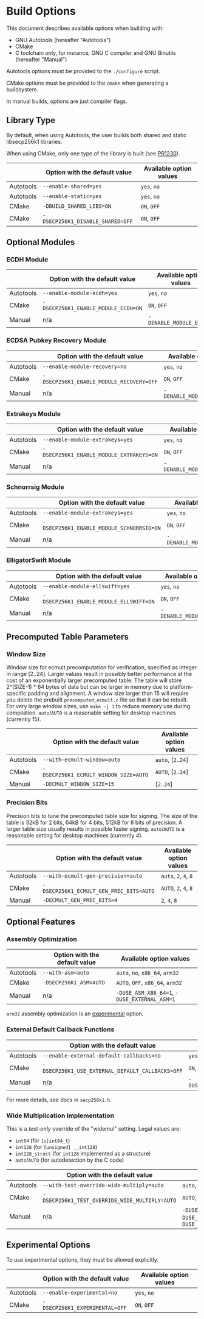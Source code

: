 # Build Options

This document describes available options when building with:
- GNU Autotools (hereafter "Autotools")
- CMake
- C toolchain only, for instance, GNU C compiler and GNU Binutils (hereafter "Manual")

Autotools options must be provided to the `./configure` script.

CMake options must be provided to the `cmake` when generating a buildsystem.

In manual builds, options are just compiler flags.

## Library Type

By default, when using Autotools, the user builds both shared and static libsecp256k1 libraries.

When using CMake, only one type of the library is built (see [PR1230](https://github.com/bitcoin-core/secp256k1/pull/1230)).

|   | Option with the default value | Available option values |
|---|-------------------------------|-------------------------|
| Autotools | `--enable-shared=yes` | `yes`, `no` |
| Autotools | `--enable-static=yes` | `yes`, `no` |
| CMake | `-DBUILD_SHARED_LIBS=ON` | `ON`, `OFF` |
| CMake | `-DSECP256K1_DISABLE_SHARED=OFF` | `ON`, `OFF` |

## Optional Modules

### ECDH Module

|   | Option with the default value | Available option values |
|---|-------------------------------|-------------------------|
| Autotools | `--enable-module-ecdh=yes` | `yes`, `no` |
| CMake | `-DSECP256K1_ENABLE_MODULE_ECDH=ON` | `ON`, `OFF` |
| Manual | n/a | `-DENABLE_MODULE_ECDH=1` |

### ECDSA Pubkey Recovery Module

|   | Option with the default value | Available option values |
|---|-------------------------------|-------------------------|
| Autotools | `--enable-module-recovery=no` | `yes`, `no` |
| CMake | `-DSECP256K1_ENABLE_MODULE_RECOVERY=OFF` | `ON`, `OFF` |
| Manual | n/a | `-DENABLE_MODULE_RECOVERY=1` |

### Extrakeys Module

|   | Option with the default value | Available option values |
|---|-------------------------------|-------------------------|
| Autotools | `--enable-module-extrakeys=yes` | `yes`, `no` |
| CMake | `-DSECP256K1_ENABLE_MODULE_EXTRAKEYS=ON` | `ON`, `OFF` |
| Manual | n/a | `-DENABLE_MODULE_EXTRAKEYS=1` |

### Schnorrsig Module

|   | Option with the default value | Available option values |
|---|-------------------------------|-------------------------|
| Autotools | `--enable-module-extrakeys=yes` | `yes`, `no` |
| CMake | `-DSECP256K1_ENABLE_MODULE_SCHNORRSIG=ON` | `ON`, `OFF` |
| Manual | n/a | `-DENABLE_MODULE_SCHNORRSIG=1` |

### ElligatorSwift Module

|   | Option with the default value | Available option values |
|---|-------------------------------|-------------------------|
| Autotools | `--enable-module-ellswift=yes` | `yes`, `no` |
| CMake | `-DSECP256K1_ENABLE_MODULE_ELLSWIFT=ON` | `ON`, `OFF` |
| Manual | n/a | `-DENABLE_MODULE_ELLSWIFT=1` |

## Precomputed Table Parameters

### Window Size

Window size for ecmult precomputation for verification, specified as integer in range [2..24].
Larger values result in possibly better performance at the cost of an exponentially larger precomputed table.
The table will store 2^(SIZE-1) * 64 bytes of data but can be larger in memory due to platform-specific padding and alignment.
A window size larger than 15 will require you delete the prebuilt `precomputed_ecmult.c` file so that it can be rebuilt.
For very large window sizes, use `make -j 1` to reduce memory use during compilation.
`auto`/`AUTO` is a reasonable setting for desktop machines (currently 15).

|   | Option with the default value | Available option values |
|---|-------------------------------|-------------------------|
| Autotools | `--with-ecmult-window=auto` | `auto`, [`2`..`24`] |
| CMake | `-DSECP256K1_ECMULT_WINDOW_SIZE=AUTO` | `AUTO`, [`2`..`24`] |
| Manual | `-DECMULT_WINDOW_SIZE=15` | [`2`..`24`] |

### Precision Bits

Precision bits to tune the precomputed table size for signing.
The size of the table is 32kB for 2 bits, 64kB for 4 bits, 512kB for 8 bits of precision.
A larger table size usually results in possible faster signing.
`auto`/`AUTO` is a reasonable setting for desktop machines (currently 4).

|   | Option with the default value | Available option values |
|---|-------------------------------|-------------------------|
| Autotools | `--with-ecmult-gen-precision=auto` | `auto`, `2`, `4`, `8` |
| CMake | `-DSECP256K1_ECMULT_GEN_PREC_BITS=AUTO` | `AUTO`, `2`, `4`, `8` |
| Manual | `-DECMULT_GEN_PREC_BITS=4` | `2`, `4`, `8` |

## Optional Features

### Assembly Optimization

|   | Option with the default value | Available option values |
|---|-------------------------------|-------------------------|
| Autotools | `--with-asm=auto` | `auto`, `no`, `x86_64`, `arm32` |
| CMake | `-DSECP256K1_ASM=AUTO` | `AUTO`, `OFF`, `x86_64`, `arm32` |
| Manual | n/a | `-DUSE_ASM_X86_64=1`, `-DUSE_EXTERNAL_ASM=1` |

`arm32` assembly optimization is an [experimental](#experimental-options) option.

### External Default Callback Functions

|   | Option with the default value | Available option values |
|---|-------------------------------|-------------------------|
| Autotools | `--enable-external-default-callbacks=no` | `yes`, `no` |
| CMake | `-DSECP256K1_USE_EXTERNAL_DEFAULT_CALLBACKS=OFF` | `ON`, `OFF` |
| Manual | n/a | `-DUSE_EXTERNAL_DEFAULT_CALLBACKS=1` |

For more details, see docs in `secp256k1.h`.

### Wide Multiplication Implementation

This is a _test-only_ override of the "widemul" setting.
Legal values are:
- `int64` (for `[u]int64_t`)
- `int128` (for `[unsigned] __int128`)
- `int128_struct` (for `int128` implemented as a structure)
- `auto`/`AUTO` (for autodetection by the C code)

|   | Option with the default value | Available option values |
|---|-------------------------------|-------------------------|
| Autotools | `--with-test-override-wide-multiply=auto` | `auto`, `int64`, `int128`, `int128_struct` |
| CMake | `-DSECP256K1_TEST_OVERRIDE_WIDE_MULTIPLY=AUTO` | `AUTO`, `int64`, `int128`, `int128_struct` |
| Manual | n/a | `-DUSE_FORCE_WIDEMUL_INT64=1`, `-DUSE_FORCE_WIDEMUL_INT128=1`, `-DUSE_FORCE_WIDEMUL_INT128_STRUCT=1` |

## Experimental Options

To use experimental options, they must be allowed explicitly.

|   | Option with the default value | Available option values |
|---|-------------------------------|-------------------------|
| Autotools | `--enable-experimental=no` | `yes`, `no` |
| CMake | `-DSECP256K1_EXPERIMENTAL=OFF` | `ON`, `OFF` |
